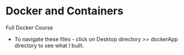 # Docker and Containers

Full Docker Course


* To navigate these files - click on Desktop directory  >> dockerApp directory to see what I built.
